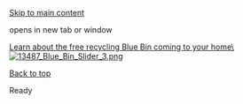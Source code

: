 [Skip to main content](https://www.pittsburghpa.gov/Business-Development/Public-Works/Public-Works-Slider/Changes-are-coming-curbside#main-content)

opens in new tab or window

[Learn about the free recycling Blue Bin coming to your home\\
![13487_Blue_Bin_Slider_3.png](https://www.pittsburghpa.gov/files/assets/city/v/1/dpw/images/13487_blue_bin_slider_3.png)](https://www.pittsburghpa.gov/Resident-Services/Trash-Recycling/Curbside-Pick-Up/Blue-Bin-Program)

[Back to top](https://www.pittsburghpa.gov/Business-Development/Public-Works/Public-Works-Slider/Changes-are-coming-curbside#body-top)

Ready

